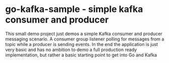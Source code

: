 # go-kafka-sample - simple kafka consumer and producer

This small demo project just demos a simple Kafka consumer and producer messaging scenario.
A consumer group listener polling for messages from a topic while a producer is sending events.
In the end the application is just very basic and has no ambition to demo a full production ready implementation,
but rather a basic starting point to get into Go and Kafka

